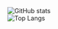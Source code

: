 <picture>
  <source media="(prefers-color-scheme: dark)" srcset="https://github-readme-stats.vercel.app/api?username=MHSanaei&show_icons=true&theme=radical">
  <img alt="GitHub stats" src="https://github-readme-stats.vercel.app/api?username=MHSanaei&show_icons=true&theme=default">
</picture>
<br>
<picture>
  <source media="(prefers-color-scheme: dark)" srcset="https://github-readme-stats.vercel.app/api/top-langs/?username=MHSanaei&theme=radical">
  <img alt="Top Langs" src="https://github-readme-stats.vercel.app/api/top-langs/?username=MHSanaei&theme=default">
</picture>
